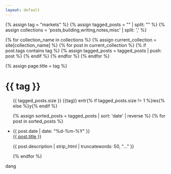 ```yaml
---
layout: default
---
```


{% assign tag = "markets" %}
{% assign tagged_posts = "" | split: "" %}
{% assign collections = 'posts,building,writing,notes,misc' | split: ',' %}

{% for collection_name in collections %}
  {% assign current_collection = site[collection_name] %}
  {% for post in current_collection %}
    {% if post.tags contains tag %}
      {% assign tagged_posts = tagged_posts | push: post %}
    {% endif %}
  {% endfor %}
{% endfor %}


{% assign page.title = tag %}

<head>
  <title>{{ tag | downcase }} / thomasprada</title>
</head>



<h1>{{ tag }}</h1>
 
<section class="posts">

<ul class ="posts-ul">


<p>{{ tagged_posts.size }} {{tag}} entr{% if tagged_posts.size != 1 %}ies{% else %}y{% endif %}</p>

{% assign sorted_posts = tagged_posts | sort: 'date' | reverse %}
{% for post in sorted_posts %}
  <li class = "all-post-item">
    <div class="post-meta">
      <time class="all-post-time" datetime="{{ post.date | date_to_xmlschema }}">{{ post.date | date: "%d-%m-%Y" }}</time>
    </div>
    <div class="post-content">
      <a class="all-post-item-title" href="{{ post.url }}">{{ post.title }}</a>
      <p class="all-post-description">{{ post.description | strip_html | truncatewords: 50, "..." }}</p>
    </div>
  </li>
{% endfor %}

</ul>
</section>

<p>dang</p>

